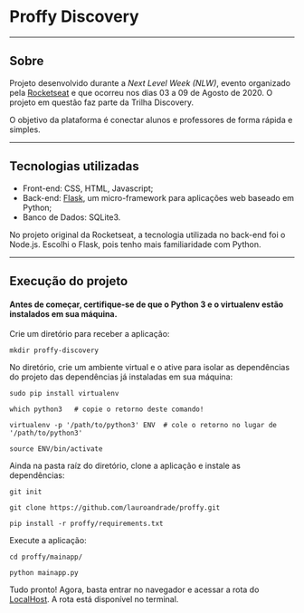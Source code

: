 # Proffy Discovery
<hr />

## Sobre ##
Projeto desenvolvido durante a <i>Next Level Week (NLW)</i>, evento organizado pela <a href="https://github.com/Rocketseat/">Rocketseat</a> e que ocorreu nos dias 03 a 09 de Agosto de 2020. O projeto em questão faz parte da Trilha Discovery.

O objetivo da plataforma é conectar alunos e professores de forma rápida e simples. 

<hr />

## Tecnologias utilizadas ##
<ul>
  <li>Front-end: CSS, HTML, Javascript;</li>
  <li>Back-end: <a href="https://flask.palletsprojects.com/en/1.1.x/">Flask</a>, um micro-framework para aplicações web baseado em Python;</li>
  <li>Banco de Dados: SQLite3.</li>
</ul>

No projeto original da Rocketseat, a tecnologia utilizada no back-end foi o Node.js. Escolhi o Flask, pois tenho mais familiaridade com Python.

<hr />

## Execução do projeto ##

#### Antes de começar, certifique-se de que o Python 3 e o virtualenv estão instalados em sua máquina. ####

Crie um diretório para receber a aplicação:

```
mkdir proffy-discovery
```

No diretório, crie um ambiente virtual e o ative para isolar as dependências do projeto das dependências já instaladas em sua máquina:

```
sudo pip install virtualenv

which python3   # copie o retorno deste comando!

virtualenv -p '/path/to/python3' ENV  # cole o retorno no lugar de '/path/to/python3'

source ENV/bin/activate
```

Ainda na pasta raíz do diretório, clone a aplicação e instale as dependências:

```
git init

git clone https://github.com/lauroandrade/proffy.git

pip install -r proffy/requirements.txt
```

Execute a aplicação:

```
cd proffy/mainapp/

python mainapp.py
```

Tudo pronto! Agora, basta entrar no navegador e acessar a rota do <a href="http://localhost:5500">LocalHost</a>. A rota está disponível no terminal.


